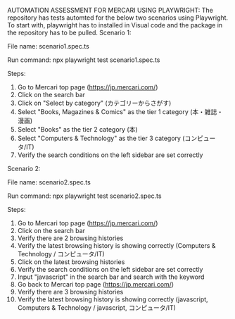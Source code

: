 AUTOMATION ASSESSMENT FOR MERCARI USING PLAYWRIGHT:
The repository has tests automted for the below two scenarios using Playwright. To start with, playwright has to installed in Visual code and the package in the repository has to be pulled.
Scenario 1:

File name: scenario1.spec.ts

Run command: npx playwright test scenario1.spec.ts

Steps:
1. Go to Mercari top page (https://jp.mercari.com/)
2. Click on the search bar
3. Click on "Select by category" (カテゴリーからさがす)
4. Select "Books, Magazines & Comics" as the tier 1 category (本・雑誌・漫画)
5. Select "Books" as the tier 2 category (本)
6. Select "Computers & Technology" as the tier 3 category (コンピュータ/IT)
7. Verify the search conditions on the left sidebar are set correctly



Scenario 2:

File name: scenario2.spec.ts

Run command: npx playwright test scenario2.spec.ts

Steps:
1. Go to Mercari top page (https://jp.mercari.com/)
2. Click on the search bar
2. Verify there are 2 browsing histories
3. Verify the latest browsing history is showing correctly (Computers & Technology / コンピュータ/IT)
4. Click on the latest browsing histories
5. Verify the search conditions on the left sidebar are set correctly
6. Input "javascript" in the search bar and search with the keyword
7. Go back to Mercari top page (https://jp.mercari.com/)
8. Verify there are 3 browsing histories
9. Verify the latest browsing history is showing correctly (javascript, Computers & Technology / javascript, コンピュータ/IT)
